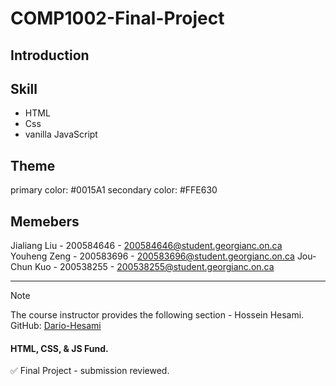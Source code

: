 # COMP1002-Final-Project

## Introduction

## Skill

- HTML
- Css
- vanilla JavaScript

## Theme

primary color: #0015A1
secondary color: #FFE630

## Memebers
Jialiang Liu - 200584646 - 200584646@student.georgianc.on.ca	
Youheng Zeng - 200583696 - 200583696@student.georgianc.on.ca
Jou-Chun Kuo - 200538255 - 200538255@student.georgianc.on.ca

 ---
> [!NOTE]
> The course instructor provides the following section - Hossein Hesami.<br>GitHub: <a href="https://github.com/Dario-Hesami">Dario-Hesami</a>
<h4>HTML, CSS, & JS Fund.</h4>
✅ Final Project - submission reviewed.
